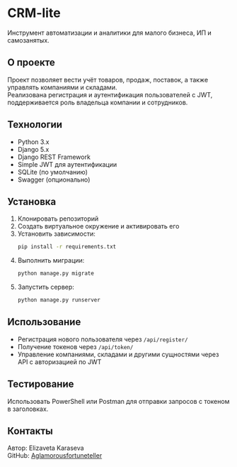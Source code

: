 # CRM-lite

Инструмент автоматизации и аналитики для малого бизнеса, ИП и самозанятых.

## О проекте

Проект позволяет вести учёт товаров, продаж, поставок, а также управлять компаниями и складами.  
Реализована регистрация и аутентификация пользователей с JWT, поддерживается роль владельца компании и сотрудников.  

## Технологии

- Python 3.x  
- Django 5.x  
- Django REST Framework  
- Simple JWT для аутентификации  
- SQLite (по умолчанию)  
- Swagger (опционально)  

## Установка

1. Клонировать репозиторий  
2. Создать виртуальное окружение и активировать его  
3. Установить зависимости:  
   ```bash
   pip install -r requirements.txt
   ```  
4. Выполнить миграции:  
   ```bash
   python manage.py migrate
   ```  
5. Запустить сервер:  
   ```bash
   python manage.py runserver
   ```  

## Использование

- Регистрация нового пользователя через `/api/register/`  
- Получение токенов через `/api/token/`  
- Управление компаниями, складами и другими сущностями через API с авторизацией по JWT  

## Тестирование

Использовать PowerShell или Postman для отправки запросов с токеном в заголовках.  

## Контакты

Автор: Elizaveta Karaseva  
GitHub: [Aglamorousfortuneteller](https://github.com/Aglamorousfortuneteller)
